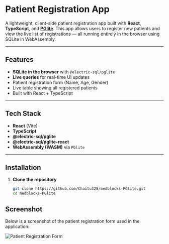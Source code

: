 # Patient Registration App

A lightweight, client-side patient registration app built with **React**, **TypeScript**, and **[PGlite](https://electric-sql.com/docs/usage/pglite)**. This app allows users to register new patients and view the live list of registrations — all running entirely in the browser using SQLite in WebAssembly.

---

##  Features

-  **SQLite in the browser** with `@electric-sql/pglite`
-  **Live queries** for real-time UI updates
-  Patient registration form (Name, Age, Gender)
-  Live table showing all registered patients
-  Built with React + TypeScript

---

##  Tech Stack

- **React** (Vite)
- **TypeScript**
- **@electric-sql/pglite**
- **@electric-sql/pglite-react**
- **WebAssembly (WASM)** via `PGlite`

---

##  Installation

1. **Clone the repository**
   ```bash
   git clone https://github.com/Chaitu328/medblocks-PGlite.git
   cd medblocks-PGlite

##  Screenshot

Below is a screenshot of the patient registration form used in the application:

![Patient Registration Form](public\image.jpg)
